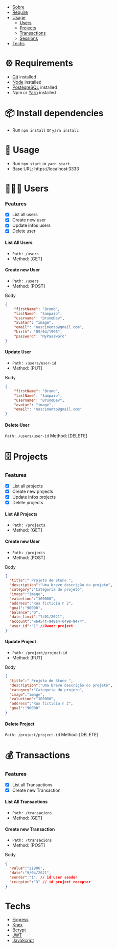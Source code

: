 <!--ts-->
   * [Sobre](#Sobre)
   * [Require](#Require)
   * [Usage](#Usage)
     * [Users](#Users)
     * [Projects](#Projects)
     * [Transactions](#Transactions)
     * [Sessions](#Sessions)
   * [Techs](#Techs)
<!--te-->

# ⚙️ Requirements

- [Git](https://git-scm.com/) installed
- [Node](https://node.js.org/) installed
- [PostegreSQL](https://www.postgresql.org/) installed
- Npm or [Yarn](https://yarnpkg.com/) installed

# 📦 Install dependencies
- Run `npm install` or `yarn install`.

# 🔨 Usage
- Run `npm start` or `yarn start`.
- Base URL: https://localhost:3333


# 👨🏻‍💻 Users
### Features
- [x] List all users
- [X] Create new user
- [X] Update infos users
- [X] Delete user

#### List All Users
- `Path: /users`
- Method: [GET] 

#### Create new User
- `Path: /users`
- Method: [POST] 

Body 
```json
{
    "firstName": "Bruno",
    "lastName": "Sampaio",
    "username": "BrunoDev",
    "avatar": "image",
    "email": "nascimento@gmail.com",
    "birth": "09/04/1996",
    "password": "MyPassword"
}
```

#### Update User
- `Path: /users/user-id`
- Method: [PUT] 

Body 
```json
{
    "firstName": "Bruno",
    "lastName": "Sampaio",
    "username": "BrunoDev",
    "avatar": "image",
    "email": "nascimento@gmail.com"
}
```

#### Delete User
`Path: /users/user-id`
Method: [DELETE]



# 🗄 Projects
### Features
- [x] List all projects
- [X] Create new projects
- [X] Update infos projects
- [X] Delete projects

#### List All Projects
- `Path: /projects`
- Method: [GET] 

#### Create new User
- `Path: /projects`
- Method: [POST] 

Body 
```json
{
  "title":" Projeto de Stone ",
  "description":"Uma breve descrição do projeto",
  "category":"Categoria do projeto",
  "image":"image",
  "valuetion":"100000",
  "address":"Rua ficticia n 2",
  "goal":"90000",
  "balance":"0",
  "date_limit":"7/01/2021",
  "account":"w6454t-948e4-0498-8474",
  "user_id":"1" //Owner project
}
```

#### Update Project
- `Path: /project/project-id`
- Method: [PUT] 

Body 
```json
{
  "title":" Projeto de Stone ",
  "description":"Uma breve descrição do projeto",
  "category":"Categoria do projeto",
  "image":"image",
  "valuetion":"100000",
  "address":"Rua ficticia n 2",
  "goal":"90000"
}
```

#### Delete Project
`Path: /project/project-id`
Method: [DELETE]




# 💰 Transactions
### Features
- [x] List all Transactions
- [X] Create new Transaction

#### List All Transactions
- `Path: /transacions`
- Method: [GET] 

#### Create new Transaction
- `Path: /transacions`
- Method: [POST] 

Body 
```json
{
  "value":"21900",
  "date":"9/04/2021",
  "sender":"1", // id user sender
  "receptor":"3" // id project receptor
}
```

# Techs

 - [Express](https://expressjs.com/pt-br/)
 - [Knex](http://knexjs.org/) 
 - [Bcrypt](https://www.npmjs.com/package/bcrypt)
 - [JWT](https://jwt.io/)
 - [JavaScript](https://www.javascript.com/)

